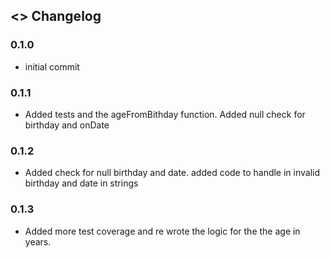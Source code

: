 ## <> Changelog

### 0.1.0

- initial commit

### 0.1.1

- Added tests and the ageFromBithday function. Added null check for birthday and onDate

### 0.1.2

- Added  check for null birthday and date. added code to handle in invalid birthday and date in strings

### 0.1.3

- Added  more test coverage and re wrote the logic for the the age in years.
